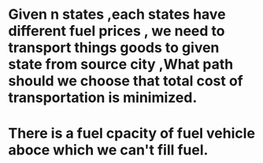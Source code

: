 # Given n states ,each states have different fuel prices , we need to transport things goods to given state from source city ,What path should we choose that total cost of transportation is minimized.
# There is a fuel cpacity of fuel vehicle aboce which we can't fill fuel.
